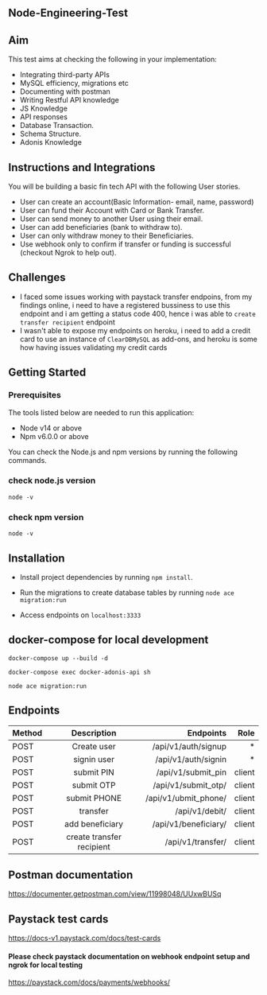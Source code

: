 ## Node-Engineering-Test
## Aim

This test aims at checking the following in your implementation:

- Integrating third-party APIs
- MySQL efficiency, migrations etc
- Documenting with postman
- Writing Restful API knowledge
- JS Knowledge
- API responses
- Database Transaction.
- Schema Structure.
- Adonis Knowledge

## Instructions and Integrations

You will be building a basic fin tech  API with the following User stories.

- User can create an account(Basic Information- email, name, password)
- User can fund their Account with Card or Bank Transfer.
- User can send money to another User using their email.
- User can add beneficiaries (bank to withdraw to).
- User can only withdraw money to their Beneficiaries.
- Use webhook only to confirm if transfer or funding is successful (checkout Ngrok to help out).

## Challenges

- I faced some issues working with paystack transfer endpoins, from my findings online, i need to have a registered bussiness to use this endpoint and i am getting a status code 400, hence i was able to `create transfer recipient` endpoint
- I wasn't able to expose my endpoints on heroku, i need to add a credit card to use an instance of `ClearDBMySQL` as add-ons, and heroku is some how having issues validating my credit cards



## Getting Started
### Prerequisites
The tools listed below are needed to run this application:
* Node v14 or above
* Npm v6.0.0 or above

You can check the Node.js and npm versions by running the following commands.

### check node.js version
`node -v`

### check npm version
`node -v`

## Installation

* Install project dependencies by running `npm install`.

* Run the migrations to create database tables by running `node ace migration:run`

* Access endpoints on `localhost:3333`



## docker-compose for local development

`docker-compose up --build -d`

`docker-compose exec docker-adonis-api sh`

`node ace migration:run`

## Endpoints

| Method      | Description    | Endpoints    | Role   | 
| :------------- | :----------: | -----------: | -----------: |
|  POST | Create user   | /api/v1/auth/signup    | *   |
| POST   | signin user | /api/v1/auth/signin | * |
|  POST | submit PIN   | /api/v1/submit_pin    | client   |
|  POST | submit OTP   | /api/v1/submit_otp/    | client   |
|  POST | submit PHONE   | /api/v1/ubmit_phone/    | client   |
|  POST | transfer   | /api/v1/debit/    | client   |
|  POST | add beneficiary  | /api/v1/beneficiary/    | client   |
|  POST | create transfer recipient  | /api/v1/transfer/    | client   |

## Postman documentation

https://documenter.getpostman.com/view/11998048/UUxwBUSq

## Paystack test cards

https://docs-v1.paystack.com/docs/test-cards

#### Please check paystack documentation on webhook endpoint setup and ngrok for local testing

https://paystack.com/docs/payments/webhooks/
